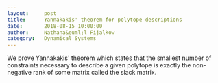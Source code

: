 ```yaml
---
layout:     post
title:      Yannakakis' theorem for polytope descriptions
date:       2018-08-15 10:00:00
author:     Nathana&euml;l Fijalkow
category:   Dynamical Systems
---
```


<script type="text/x-mathjax-config">
MathJax.Hub.Config({
  TeX: {
    Macros: {
      N: "{\\mathbb{N}}",
      M: "{\\mathcal{M}}",
      Ninfty: "{\\mathbb{N}_{\\infty}}",
      A: "{\\mathcal{A}}",
    }
  }
});
</script>

<p class="intro"><span class="dropcap">W</span>e prove Yannakakis' theorem which states that the smallest number of constraints
necessary to describe a given polytope is exactly the non-negative rank of some matrix called the slack matrix.
</p>


